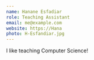 ```yaml
---
name: Hanane Esfadiar
role: Teaching Assistant
email: me@example.com
website: https://Hana
photo: H-Esfandiar.jpg
---
```


I like teaching Computer Science!

